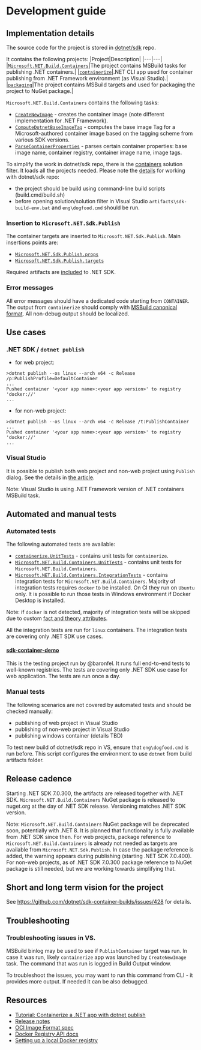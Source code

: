# Development guide

## Implementation details

The source code for the project is stored in [dotnet/sdk](https://github.com/dotnet/sdk/tree/main/src/Containers) repo.

It contains the following projects:
|Project|Description|
|---|---|
|[`Microsoft.NET.Build.Containers`](https://github.com/dotnet/sdk/tree/main/src/Containers/Microsoft.NET.Build.Containers)|The project contains MSBuild tasks for publishing .NET containers.|
|[`containerize`](https://github.com/dotnet/sdk/tree/main/src/Containers/containerize)|.NET CLI app used for container publishing from .NET Framework environment (as Visual Studio).|
|[`packaging`](https://github.com/dotnet/sdk/tree/main/src/Containers/packaging)|The project contains MSBuild targets and used for packaging the project to NuGet package.|

`Microsoft.NET.Build.Containers` contains the following tasks:
- [`CreateNewImage`](https://github.com/dotnet/sdk/blob/main/src/Containers/Microsoft.NET.Build.Containers/Tasks/CreateNewImage.cs) - creates the container image (note different implementation for .NET Framework).
- [`ComputeDotnetBaseImageTag`](https://github.com/dotnet/sdk/blob/main/src/Containers/Microsoft.NET.Build.Containers/Tasks/ComputeDotnetBaseImageTag.cs) - computes the base image Tag for a Microsoft-authored container image based on the tagging scheme from various SDK versions.
- [`ParseContainerProperties`](https://github.com/dotnet/sdk/blob/main/src/Containers/Microsoft.NET.Build.Containers/Tasks/ParseContainerProperties.cs) - parses certain container properties: base image name, container registry, container image name, image tags.

To simplify the work in dotnet/sdk repo, there is the [containers](https://github.com/dotnet/sdk/blob/main/containers.slnf) solution filter. It loads all the projects needed. 
Please note the [details](https://github.com/dotnet/sdk/blob/main/documentation/project-docs/developer-guide.md) for working with dotnet/sdk repo:
- the project should be build using command-line build scripts (build.cmd/build.sh)
- before opening solution/solution filter in Visual Studio `artifacts\sdk-build-env.bat` and `eng\dogfood.cmd` should be run.

### Insertion to `Microsoft.NET.Sdk.Publish`

The container targets are inserted to `Microsoft.NET.Sdk.Publish`. 
Main insertions points are:
- [`Microsoft.NET.Sdk.Publish.props`](TBD)
- [`Microsoft.NET.Sdk.Publish.targets`](TBD)

Required artifacts are [included](TBD) to .NET SDK.

### Error messages

All error messages should have a dedicated code starting from `CONTAINER`. 
The output from `containerize` should comply with [MSBuild canonical format](https://learn.microsoft.com/en-us/visualstudio/msbuild/msbuild-diagnostic-format-for-tasks?view=vs-2022).
All non-debug output should be localized.

## Use cases

### .NET SDK / `dotnet publish`

- for web project:
```shell
>dotnet publish --os linux --arch x64 -c Release /p:PublishProfile=DefaultContainer
...
Pushed container '<your app name>:<your app version>' to registry 'docker://'
...
```

- for non-web project:
```shell
>dotnet publish --os linux --arch x64 -c Release /t:PublishContainer
...
Pushed container '<your app name>:<your app version>' to registry 'docker://'
...
```

### Visual Studio

It is possible to publish both web project and non-web project using `Publish` dialog.
See the details in [the article](https://learn.microsoft.com/en-us/visualstudio/containers/deploy-containerized?view=vs-2022).

Note: Visual Studio is using .NET Framework version of .NET containers MSBuild task.

## Automated and manual tests

### Automated tests 
The following automated tests are available:
- [`containerize.UnitTests`](https://github.com/dotnet/sdk/tree/main/src/Tests/containerize.UnitTests) - contains unit tests for `containerize`.
- [`Microsoft.NET.Build.Containers.UnitTests`](https://github.com/dotnet/sdk/tree/main/src/Tests/Microsoft.NET.Build.Containers.UnitTests) - contains unit tests for `Microsoft.NET.Build.Containers`.
- [`Microsoft.NET.Build.Containers.IntegrationTests`](https://github.com/dotnet/sdk/tree/main/src/Tests/Microsoft.NET.Build.Containers.IntegrationTests) - contains integration tests for `Microsoft.NET.Build.Containers`. Majority of integration tests requires `docker` to be installed. On CI they run on `Ubuntu` only. It is possible to run those tests in Windows environment if Docker Desktop is installed. 

Note: if `docker` is not detected, majority of integration tests will be skipped due to custom [fact and theory attributes](https://github.com/dotnet/sdk/blob/main/src/Tests/Microsoft.NET.Build.Containers.UnitTests/DockerDaemonAvailableUtils.cs).

All the integration tests are run for `linux` containers. The integration tests are covering only .NET SDK use cases.

#### [sdk-container-demo](https://github.com/baronfel/sdk-container-demo)

This is the testing project run by @baronfel. 
It runs full end-to-end tests to well-known registries. The tests are covering only .NET SDK use case for web application.
The tests are run once a day.

### Manual tests

The following scenarios are not covered by automated tests and should be checked manually:
- publishing of web project in Visual Studio
- publishing of non-web project in Visual Studio
- publishing windows container (details TBD)

To test new build of dotnet/sdk repo in VS, ensure that `eng\dogfood.cmd` is run before. This script configures the environment to use `dotnet` from build artifacts folder.

## Release cadence

Starting .NET SDK 7.0.300, the artifacts are released together with .NET SDK.
`Microsoft.NET.Build.Containers` NuGet package is released to nuget.org at the day of .NET SDK release. Versioning matches .NET SDK version.

Note: `Microsoft.NET.Build.Containers` NuGet package will be deprecated soon, potentially with .NET 8. 
It is planned that functionality is fully available from .NET SDK since then. 
For web projects, package reference to `Microsoft.NET.Build.Containers` is already not needed as targets are available from `Microsoft.NET.Sdk.Publish`. In case the package reference is added, the warning appears during publishing (starting .NET SDK 7.0.400).
For non-web projects, as of .NET SDK 7.0.300 package reference to NuGet package is still needed, but we are working towards simplifying that.

## Short and long term vision for the project
See https://github.com/dotnet/sdk-container-builds/issues/428 for details.

## Troubleshooting

### Troubleshooting issues in VS.
MSBuild binlog may be used to see if `PublishContainer` target was run.
In case it was run, likely `containerize` app was launched by `CreateNewImage` task.
The command that was run is logged in Build Output window. 

To troubleshoot the issues, you may want to run this command from CLI - it provides more output. 
If needed it can be also debugged.

## Resources
* [Tutorial: Containerize a .NET app with dotnet publish](https://learn.microsoft.com/en-us/dotnet/core/docker/publish-as-container)
* [Release notes](https://github.com/dotnet/sdk/tree/main/src/Containers/docs/ReleaseNotes)
* [OCI Image Format spec](https://github.com/opencontainers/image-spec/blob/main/spec.md)
* [Docker Registry API docs](https://docs.docker.com/registry/spec/api/)
* [Setting up a local Docker registry](https://docs.docker.com/registry/)